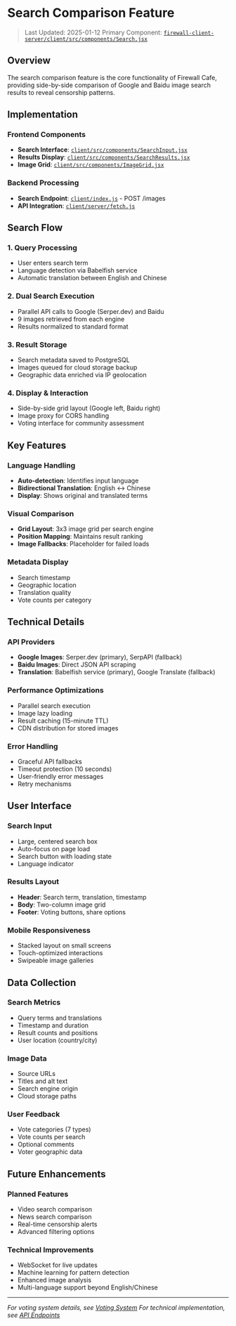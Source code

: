 # Search Comparison Feature

> Last Updated: 2025-01-12
> Primary Component: [`firewall-client-server/client/src/components/Search.jsx`](https://github.com/FIREWALL-cafe/firewall-client-server/blob/main/client/src/components/Search.jsx)

## Overview

The search comparison feature is the core functionality of Firewall Cafe, providing side-by-side comparison of Google and Baidu image search results to reveal censorship patterns.

## Implementation

### Frontend Components
- **Search Interface**: [`client/src/components/SearchInput.jsx`](https://github.com/FIREWALL-cafe/firewall-client-server/blob/main/client/src/components/SearchInput.jsx)
- **Results Display**: [`client/src/components/SearchResults.jsx`](https://github.com/FIREWALL-cafe/firewall-client-server/blob/main/client/src/components/SearchResults.jsx)
- **Image Grid**: [`client/src/components/ImageGrid.jsx`](https://github.com/FIREWALL-cafe/firewall-client-server/blob/main/client/src/components/ImageGrid.jsx)

### Backend Processing
- **Search Endpoint**: [`client/index.js`](https://github.com/FIREWALL-cafe/firewall-client-server/blob/main/client/index.js) - POST /images
- **API Integration**: [`client/server/fetch.js`](https://github.com/FIREWALL-cafe/firewall-client-server/blob/main/client/server/fetch.js)

## Search Flow

### 1. Query Processing
- User enters search term
- Language detection via Babelfish service
- Automatic translation between English and Chinese

### 2. Dual Search Execution
- Parallel API calls to Google (Serper.dev) and Baidu
- 9 images retrieved from each engine
- Results normalized to standard format

### 3. Result Storage
- Search metadata saved to PostgreSQL
- Images queued for cloud storage backup
- Geographic data enriched via IP geolocation

### 4. Display & Interaction
- Side-by-side grid layout (Google left, Baidu right)
- Image proxy for CORS handling
- Voting interface for community assessment

## Key Features

### Language Handling
- **Auto-detection**: Identifies input language
- **Bidirectional Translation**: English ↔ Chinese
- **Display**: Shows original and translated terms

### Visual Comparison
- **Grid Layout**: 3x3 image grid per search engine
- **Position Mapping**: Maintains result ranking
- **Image Fallbacks**: Placeholder for failed loads

### Metadata Display
- Search timestamp
- Geographic location
- Translation quality
- Vote counts per category

## Technical Details

### API Providers
- **Google Images**: Serper.dev (primary), SerpAPI (fallback)
- **Baidu Images**: Direct JSON API scraping
- **Translation**: Babelfish service (primary), Google Translate (fallback)

### Performance Optimizations
- Parallel search execution
- Image lazy loading
- Result caching (15-minute TTL)
- CDN distribution for stored images

### Error Handling
- Graceful API fallbacks
- Timeout protection (10 seconds)
- User-friendly error messages
- Retry mechanisms

## User Interface

### Search Input
- Large, centered search box
- Auto-focus on page load
- Search button with loading state
- Language indicator

### Results Layout
- **Header**: Search term, translation, timestamp
- **Body**: Two-column image grid
- **Footer**: Voting buttons, share options

### Mobile Responsiveness
- Stacked layout on small screens
- Touch-optimized interactions
- Swipeable image galleries

## Data Collection

### Search Metrics
- Query terms and translations
- Timestamp and duration
- Result counts and positions
- User location (country/city)

### Image Data
- Source URLs
- Titles and alt text
- Search engine origin
- Cloud storage paths

### User Feedback
- Vote categories (7 types)
- Vote counts per search
- Optional comments
- Voter geographic data

## Future Enhancements

### Planned Features
- Video search comparison
- News search comparison
- Real-time censorship alerts
- Advanced filtering options

### Technical Improvements
- WebSocket for live updates
- Machine learning for pattern detection
- Enhanced image analysis
- Multi-language support beyond English/Chinese

---

*For voting system details, see [Voting System](./VOTING.md)*
*For technical implementation, see [API Endpoints](../api/ENDPOINTS.md)*